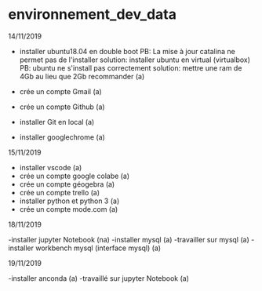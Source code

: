 # environnement_dev_data

14/11/2019

- installer ubuntu18.04 en double boot
PB: La mise à jour catalina ne permet pas de l'installer 
solution: installer ubuntu en virtual (virtualbox) 
PB: ubuntu ne s'install pas correctement 
solution: mettre une ram de 4Gb au lieu que 2Gb recommander (a)

- crée un compte Gmail (a)
- crée un compte Github (a)
- installer Git en local (a)
- installer googlechrome (a)


15/11/2019

- installer vscode (a)
- crée un compte google colabe (a)
- crée un compte géogebra (a)
- crée un compte trello (a)
- installer python et python 3 (a)
- crée un compte mode.com (a)

18/11/2019

-installer jupyter Notebook (na)
-installer mysql (a)
-travailler sur mysql (a)
-installer workbench mysql (interface mysql) (a)

19/11/2019

-installer anconda (a)
-travaillé sur jupyter Notebook (a)
